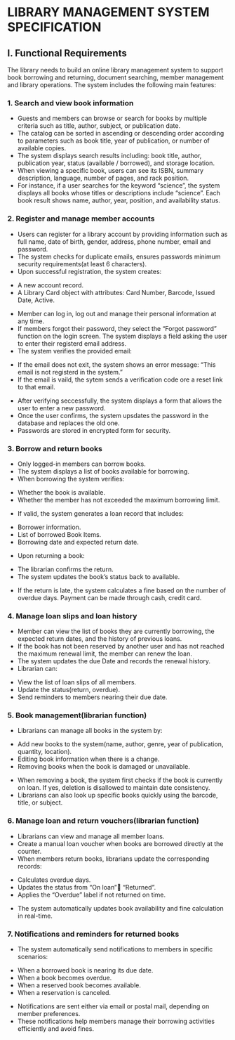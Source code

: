 # LIBRARY  MANAGEMENT SYSTEM SPECIFICATION
## I.	Functional Requirements
The library needs to build an online library management system to support book borrowing and returning, document searching, member management and library operations. The system includes the following main features:
### 1.	Search and view book information
-	Guests and members can browse or search for books by multiple criteria such as title, author, subject, or publication date.
-	The catalog can be sorted in ascending or descending order according to parameters such as book title, year of publication, or number of available copies.
-	The system displays search results including: book title, author, publication year, status (available / borrowed), and storage location.
-	When viewing a specific book, users can see its ISBN, summary description, language, number of pages, and rack position.
-	For instance, if a user searches for the keyword “science”, the system displays all books whose titles or descriptions include “science”. Each book result shows name, author, year, position, and availability status.
### 2.	Register and manage member accounts
-	Users can register for a library account by providing information such as full name, date of birth, gender, address, phone number, email and password.
-	The system checks for duplicate emails, ensures passwords minimum security requirements(at least 6 characters).
-	Upon successful registration, the system creates:
+ A new account record.
+ A Library Card object with attributes: Card Number, Barcode, Issued Date,  Active.
-	Member can log in, log out and manage their personal information at any time.
-	If members forgot their password, they select the “Forgot password” function on the login screen. The system displays a field asking the user to enter their registerd email address.
-	The system verifies the provided email:
+ If the email does not exit, the system shows an error message: “This email is not registerd in the system.”
+ If the email is vaild, the sytem sends a verification code ore a reset link to that email.
-	After verifying seccessfully, the system displays a form that allows the user to enter a new password.
-	Once the user confirms, the system upsdates the password in the database and replaces the old one.
-	Passwords are stored in encrypted form for security.
### 3.	Borrow and return books
-	Only logged-in members can borrow books.
-	The system displays a list of books available for borrowing.
-	When borrowing the system verifies:
+ Whether the book is available.
+ Whether the member has not exceeded the maximum borrowing limit.
-	If valid, the system generates a loan record that includes:
+ Borrower information.
+ List of borrowed Book Items.
+ Borrowing date and expected return date.
-	Upon returning a book:
+ The librarian confirms the return.
+ The system updates the book’s status back to available.
-	If the return is late, the system calculates a fine based on the number of overdue days. Payment can be made through cash, credit card.
### 4.	Manage loan slips and loan history
-	Member can view the list of books they are currently borrowing, the expected return dates, and the history of previous loans.
-	If the book has not been reserved by another user and has not reached the maximum renewal limit, the member can renew the loan.
-	The system updates the due Date and records the renewal history.
-	Librarian can:
+ View the list of loan slips of all members.
+ Update the status(return, overdue).
+ Send reminders to members nearing their due date.
### 5.	Book management(librarian function)
-	Librarians can manage all books in the system by:
+ Add new books to the system(name, author, genre, year of publication, quantity, location).
+ Editing book information when there is a change.
+ Removing books when the book is damaged or unavailable.
-	When removing a book, the system first checks if the book is currently on loan. If yes, deletion is disallowed to maintain date consistency.
-	Librarians can also look up specific books quickly using the barcode, title, or subject.
### 6.	Manage loan and return vouchers(librarian function)
-	Librarians can view and manage all member loans.
-	Create a manual loan voucher when books are borrowed directly at the counter.
-	When members return books, librarians update the corresponding records:
+ Calculates overdue days.
+ Updates the status from “On loan” “Returned”.
+ Applies the “Overdue” label if not returned on time.
-	The system automatically updates book availability and fine calculation in real-time.
### 7.	Notifications and reminders for returned books
-	The system  automatically send notifications to members in specific scenarios:
+ When a borrowed book is nearing its due date.
+ When a book becomes overdue.
+ When a reserved book becomes available.
+ When a reservation is canceled.
-	Notifications are sent either via email or postal mail, depending on member preferences.
-	These notifications help members manage their borrowing activities efficiently and avoid fines.
